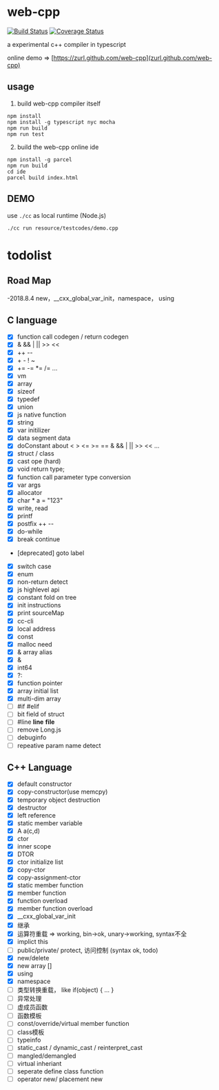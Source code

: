 # web-cpp
[![Build Status](https://www.travis-ci.org/zurl/web-cpp.svg?branch=master)](https://www.travis-ci.org/zurl/web-cpp)
[![Coverage Status](https://coveralls.io/repos/github/zurl/web-cpp/badge.svg?branch=master)](https://coveralls.io/github/zurl/web-cpp)

a experimental c++ compiler in typescript

online demo => [https://zurl.github.com/web-cpp](zurl.github.com/web-cpp)

## usage

1. build web-cpp compiler itself

```shell
npm install
npm install -g typescript nyc mocha
npm run build
npm run test
```

2. build the web-cpp online ide

```shell
npm install -g parcel
npm run build
cd ide
parcel build index.html
```


## DEMO
use `./cc` as local runtime (Node.js)

```shell
./cc run resource/testcodes/demo.cpp
```

# todolist

## Road Map

-2018.8.4 new，__cxx_global_var_init，namespace， using

## C language

- [X] function call codegen / return codegen
- [X] & && | || >> <<
- [X] ++ --
- [X] \+ \- ! ~
- [X] += -= *= /= ...
- [X] vm
- [X] array
- [X] sizeof
- [X] typedef
- [X] union
- [X] js native function
- [X] string
- [X] var initilizer
- [X] data segment data
- [X] doConstant about < > <= >= == & && | || >> << ...
- [X] struct / class
- [X] cast ope (hard)
- [X] void return type;
- [X] function call parameter type conversion
- [X] var args
- [X] allocator
- [X] char * a = "123"
- [X] write, read
- [X] printf
- [X] postfix ++ --
- [X] do-while
- [X] break continue
- [deprecated] goto label
- [X] switch case
- [X] enum
- [X] non-return detect
- [X] js highlevel api
- [X] constant fold on tree
- [X] init instructions
- [X] print sourceMap
- [X] cc-cli
- [X] local address
- [X] const
- [X] malloc need
- [X] & array alias
- [X] &
- [X] int64
- [X] ?:
- [X] function pointer
- [X] array initial list
- [X] multi-dim array
- [ ] #if #elif
- [ ] bit field of struct
- [ ] #line __line__ __file__
- [ ] remove Long.js
- [ ] debuginfo
- [ ] repeative param name detect
## C++ Language
- [X] default constructor
- [X] copy-constructor(use memcpy)
- [X] temporary object destruction
- [X] destructor
- [X] left reference
- [X] static member variable
- [X] A a(c,d)
- [X] ctor
- [X] inner scope
- [X] DTOR
- [X] ctor initialize list
- [X] copy-ctor
- [X] copy-assignment-ctor
- [X] static member function
- [X] member function
- [X] function overload
- [X] member function overload
- [X] __cxx_global_var_init
- [X] 继承
- [X] 运算符重载 => working, bin->ok, unary->working, syntax不全
- [X] implict this
- [ ] public/private/ protect, 访问控制 (syntax ok, todo)
- [X] new/delete
- [X] new array []
- [X] using
- [X] namespace
- [ ] 类型转换重载， like if(object) { ... }
- [ ] 异常处理
- [ ] 虚成员函数
- [ ] 函数模板
- [ ] const/override/virtual member function
- [ ] class模板
- [ ] typeinfo
- [ ] static_cast / dynamic_cast / reinterpret_cast
- [ ] mangled/demangled
- [ ] virtual inheriant
- [ ] seperate define class function
- [ ] operator new/ placement new